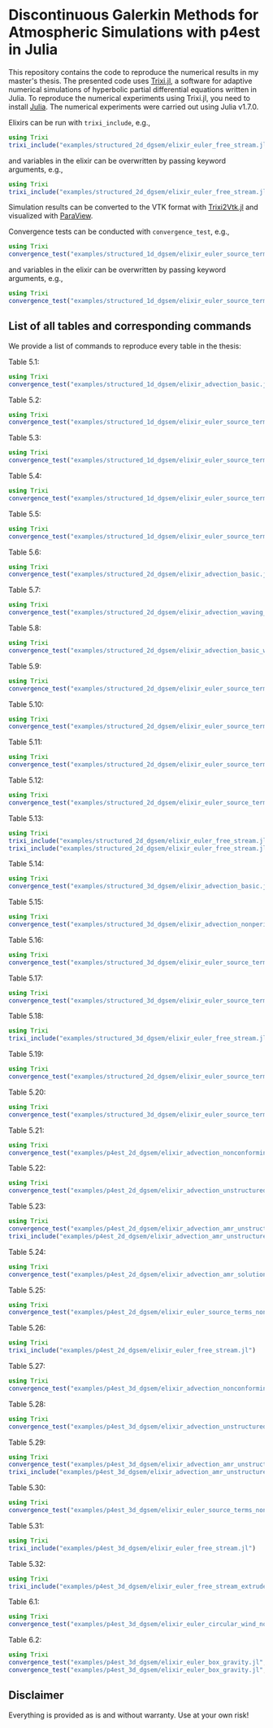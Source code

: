 <!-- LTeX: language=en-US -->
# Discontinuous Galerkin Methods for Atmospheric Simulations with p4est in Julia

This repository contains the code to reproduce the numerical results in my master's thesis.
The presented code uses [Trixi.jl](https://github.com/trixi-framework/Trixi.jl),
a software for adaptive numerical simulations of hyperbolic partial differential equations written in Julia.
To reproduce the numerical experiments using Trixi.jl, you need to install
[Julia](https://julialang.org/).
The numerical experiments were carried out using Julia v1.7.0.

Elixirs can be run with `trixi_include`, e.g.,
```julia
using Trixi
trixi_include("examples/structured_2d_dgsem/elixir_euler_free_stream.jl")
```
and variables in the elixir can be overwritten by passing keyword arguments, e.g.,
```julia
using Trixi
trixi_include("examples/structured_2d_dgsem/elixir_euler_free_stream.jl", polydeg=4, cfl=1.4)
```

Simulation results can be converted to the VTK format with
[Trixi2Vtk.jl](https://github.com/trixi-framework/Trixi2Vtk.jl)
and visualized with [ParaView](https://www.paraview.org/).

Convergence tests can be conducted with `convergence_test`, e.g.,
```julia
using Trixi
convergence_test("examples/structured_1d_dgsem/elixir_euler_source_terms.jl", 4)
```
and variables in the elixir can be overwritten by passing keyword arguments, e.g.,
```julia
using Trixi
convergence_test("examples/structured_1d_dgsem/elixir_euler_source_terms.jl", 4, polydeg=3, surface_flux=flux_hll)
```

## List of all tables and corresponding commands

We provide a list of commands to reproduce every table in the thesis:

Table 5.1:
```julia
using Trixi
convergence_test("examples/structured_1d_dgsem/elixir_advection_basic.jl", 7)
```

Table 5.2:
```julia
using Trixi
convergence_test("examples/structured_1d_dgsem/elixir_euler_source_terms.jl", 4, polydeg=3)
```

Table 5.3:
```julia
using Trixi
convergence_test("examples/structured_1d_dgsem/elixir_euler_source_terms.jl", 4)
```

Table 5.4:
```julia
using Trixi
convergence_test("examples/structured_1d_dgsem/elixir_euler_source_terms.jl", 4, polydeg=3, surface_flux=flux_hll)
```

Table 5.5:
```julia
using Trixi
convergence_test("examples/structured_1d_dgsem/elixir_euler_source_terms.jl", 4, surface_flux=flux_hll)
```

Table 5.6:
```julia
using Trixi
convergence_test("examples/structured_2d_dgsem/elixir_advection_basic.jl", 5)
```

Table 5.7:
```julia
using Trixi
convergence_test("examples/structured_2d_dgsem/elixir_advection_waving_flag.jl", 5)
```

Table 5.8:
```julia
using Trixi
convergence_test("examples/structured_2d_dgsem/elixir_advection_basic_warped.jl", 5)
```

Table 5.9:
```julia
using Trixi
convergence_test("examples/structured_2d_dgsem/elixir_euler_source_terms.jl", 4)
```

Table 5.10:
```julia
using Trixi
convergence_test("examples/structured_2d_dgsem/elixir_euler_source_terms_rotated.jl", 4)
```

Table 5.11:
```julia
using Trixi
convergence_test("examples/structured_2d_dgsem/elixir_euler_source_terms_parallelogram.jl", 4)
```

Table 5.12:
```julia
using Trixi
convergence_test("examples/structured_2d_dgsem/elixir_euler_source_terms_waving_flag.jl", 4)
```

Table 5.13:
```julia
using Trixi
trixi_include("examples/structured_2d_dgsem/elixir_euler_free_stream.jl")
trixi_include("examples/structured_2d_dgsem/elixir_euler_free_stream.jl", polydeg=4, cfl=1.4)
```

Table 5.14:
```julia
using Trixi
convergence_test("examples/structured_3d_dgsem/elixir_advection_basic.jl", 4)
```

Table 5.15:
```julia
using Trixi
convergence_test("examples/structured_3d_dgsem/elixir_advection_nonperiodic_curved.jl", 4)
```

Table 5.16:
```julia
using Trixi
convergence_test("examples/structured_3d_dgsem/elixir_euler_source_terms.jl", 3)
```

Table 5.17:
```julia
using Trixi
convergence_test("examples/structured_3d_dgsem/elixir_euler_source_terms_nonperiodic_curved.jl", 3)
```

Table 5.18:
```julia
using Trixi
trixi_include("examples/structured_3d_dgsem/elixir_euler_free_stream.jl")
```

Table 5.19:
```julia
using Trixi
convergence_test("examples/structured_2d_dgsem/elixir_euler_source_terms_ring_coupled.jl", 4)
```

Table 5.20:
```julia
using Trixi
convergence_test("examples/structured_3d_dgsem/elixir_euler_source_terms_cubed_sphere_coupled.jl", 3)
```

Table 5.21:
```julia
using Trixi
convergence_test("examples/p4est_2d_dgsem/elixir_advection_nonconforming_flag.jl", 4)
```

Table 5.22:
```julia
using Trixi
convergence_test("examples/p4est_2d_dgsem/elixir_advection_unstructured_flag.jl", 4)
```

Table 5.23:
```julia
using Trixi
convergence_test("examples/p4est_2d_dgsem/elixir_advection_amr_unstructured_flag.jl", 3, amr=false)
trixi_include("examples/p4est_2d_dgsem/elixir_advection_amr_unstructured_flag.jl")
```

Table 5.24:
```julia
using Trixi
convergence_test("examples/p4est_2d_dgsem/elixir_advection_amr_solution_independent.jl", 3)
```

Table 5.25:
```julia
using Trixi
convergence_test("examples/p4est_2d_dgsem/elixir_euler_source_terms_nonconforming_unstructured_flag.jl", 4)
```

Table 5.26:
```julia
using Trixi
trixi_include("examples/p4est_2d_dgsem/elixir_euler_free_stream.jl")
```

Table 5.27:
```julia
using Trixi
convergence_test("examples/p4est_3d_dgsem/elixir_advection_nonconforming.jl", 4)
```

Table 5.28:
```julia
using Trixi
convergence_test("examples/p4est_3d_dgsem/elixir_advection_unstructured_curved.jl", 4)
```

Table 5.29:
```julia
using Trixi
convergence_test("examples/p4est_3d_dgsem/elixir_advection_amr_unstructured_curved.jl", 3, amr=false)
trixi_include("examples/p4est_3d_dgsem/elixir_advection_amr_unstructured_curved.jl")
```

Table 5.30:
```julia
using Trixi
convergence_test("examples/p4est_3d_dgsem/elixir_euler_source_terms_nonconforming_unstructured_curved.jl", 3)
```

Table 5.31:
```julia
using Trixi
trixi_include("examples/p4est_3d_dgsem/elixir_euler_free_stream.jl")
```

Table 5.32:
```julia
using Trixi
trixi_include("examples/p4est_3d_dgsem/elixir_euler_free_stream_extruded.jl")
```

Table 6.1:
```julia
using Trixi
convergence_test("examples/p4est_3d_dgsem/elixir_euler_circular_wind_nonconforming.jl", 5)
```

Table 6.2:
```julia
using Trixi
convergence_test("examples/p4est_3d_dgsem/elixir_euler_box_gravity.jl", 3, conforming=true)
convergence_test("examples/p4est_3d_dgsem/elixir_euler_box_gravity.jl", 3)
```

## Disclaimer

Everything is provided as is and without warranty. Use at your own risk!
